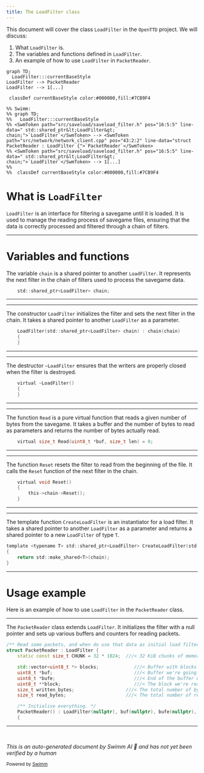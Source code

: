 ```yaml
---
title: The LoadFilter class
---
```

This document will cover the class <SwmToken path="src/saveload/saveload_filter.h" pos="16:5:5" line-data="	std::shared_ptr&lt;LoadFilter&gt; chain;">`LoadFilter`</SwmToken> in the <SwmToken path="src/saveload/saveload_filter.h" pos="2:13:13" line-data=" * This file is part of OpenTTD.">`OpenTTD`</SwmToken> project. We will discuss:

1. What <SwmToken path="src/saveload/saveload_filter.h" pos="16:5:5" line-data="	std::shared_ptr&lt;LoadFilter&gt; chain;">`LoadFilter`</SwmToken> is.
2. The variables and functions defined in <SwmToken path="src/saveload/saveload_filter.h" pos="16:5:5" line-data="	std::shared_ptr&lt;LoadFilter&gt; chain;">`LoadFilter`</SwmToken>.
3. An example of how to use <SwmToken path="src/saveload/saveload_filter.h" pos="16:5:5" line-data="	std::shared_ptr&lt;LoadFilter&gt; chain;">`LoadFilter`</SwmToken> in <SwmToken path="src/network/network_client.cpp" pos="43:2:2" line-data="struct PacketReader : LoadFilter {">`PacketReader`</SwmToken>.

```mermaid
graph TD;
  LoadFilter:::currentBaseStyle
LoadFilter --> PacketReader
LoadFilter --> 1[...]

 classDef currentBaseStyle color:#000000,fill:#7CB9F4

%% Swimm:
%% graph TD;
%%   LoadFilter:::currentBaseStyle
%% <SwmToken path="src/saveload/saveload_filter.h" pos="16:5:5" line-data="	std::shared_ptr&lt;LoadFilter&gt; chain;">`LoadFilter`</SwmToken> --> <SwmToken path="src/network/network_client.cpp" pos="43:2:2" line-data="struct PacketReader : LoadFilter {">`PacketReader`</SwmToken>
%% <SwmToken path="src/saveload/saveload_filter.h" pos="16:5:5" line-data="	std::shared_ptr&lt;LoadFilter&gt; chain;">`LoadFilter`</SwmToken> --> 1[...]
%% 
%%  classDef currentBaseStyle color:#000000,fill:#7CB9F4
```

# What is <SwmToken path="src/saveload/saveload_filter.h" pos="16:5:5" line-data="	std::shared_ptr&lt;LoadFilter&gt; chain;">`LoadFilter`</SwmToken>

<SwmToken path="src/saveload/saveload_filter.h" pos="16:5:5" line-data="	std::shared_ptr&lt;LoadFilter&gt; chain;">`LoadFilter`</SwmToken> is an interface for filtering a savegame until it is loaded. It is used to manage the reading process of savegame files, ensuring that the data is correctly processed and filtered through a chain of filters.

<SwmSnippet path="/src/saveload/saveload_filter.h" line="16">

---

# Variables and functions

The variable <SwmToken path="src/saveload/saveload_filter.h" pos="16:8:8" line-data="	std::shared_ptr&lt;LoadFilter&gt; chain;">`chain`</SwmToken> is a shared pointer to another <SwmToken path="src/saveload/saveload_filter.h" pos="16:5:5" line-data="	std::shared_ptr&lt;LoadFilter&gt; chain;">`LoadFilter`</SwmToken>. It represents the next filter in the chain of filters used to process the savegame data.

```c
	std::shared_ptr<LoadFilter> chain;
```

---

</SwmSnippet>

<SwmSnippet path="/src/saveload/saveload_filter.h" line="22">

---

The constructor <SwmToken path="src/saveload/saveload_filter.h" pos="22:1:1" line-data="	LoadFilter(std::shared_ptr&lt;LoadFilter&gt; chain) : chain(chain)">`LoadFilter`</SwmToken> initializes the filter and sets the next filter in the chain. It takes a shared pointer to another <SwmToken path="src/saveload/saveload_filter.h" pos="22:1:1" line-data="	LoadFilter(std::shared_ptr&lt;LoadFilter&gt; chain) : chain(chain)">`LoadFilter`</SwmToken> as a parameter.

```c
	LoadFilter(std::shared_ptr<LoadFilter> chain) : chain(chain)
	{
	}
```

---

</SwmSnippet>

<SwmSnippet path="/src/saveload/saveload_filter.h" line="27">

---

The destructor <SwmToken path="src/saveload/saveload_filter.h" pos="27:3:4" line-data="	virtual ~LoadFilter()">`~LoadFilter`</SwmToken> ensures that the writers are properly closed when the filter is destroyed.

```c
	virtual ~LoadFilter()
	{
	}
```

---

</SwmSnippet>

<SwmSnippet path="/src/saveload/saveload_filter.h" line="37">

---

The function <SwmToken path="src/saveload/saveload_filter.h" pos="37:5:5" line-data="	virtual size_t Read(uint8_t *buf, size_t len) = 0;">`Read`</SwmToken> is a pure virtual function that reads a given number of bytes from the savegame. It takes a buffer and the number of bytes to read as parameters and returns the number of bytes actually read.

```c
	virtual size_t Read(uint8_t *buf, size_t len) = 0;
```

---

</SwmSnippet>

<SwmSnippet path="/src/saveload/saveload_filter.h" line="42">

---

The function <SwmToken path="src/saveload/saveload_filter.h" pos="42:5:5" line-data="	virtual void Reset()">`Reset`</SwmToken> resets the filter to read from the beginning of the file. It calls the <SwmToken path="src/saveload/saveload_filter.h" pos="42:5:5" line-data="	virtual void Reset()">`Reset`</SwmToken> function of the next filter in the chain.

```c
	virtual void Reset()
	{
		this->chain->Reset();
	}
```

---

</SwmSnippet>

<SwmSnippet path="/src/saveload/saveload_filter.h" line="53">

---

The template function <SwmToken path="src/saveload/saveload_filter.h" pos="53:15:15" line-data="template &lt;typename T&gt; std::shared_ptr&lt;LoadFilter&gt; CreateLoadFilter(std::shared_ptr&lt;LoadFilter&gt; chain)">`CreateLoadFilter`</SwmToken> is an instantiator for a load filter. It takes a shared pointer to another <SwmToken path="src/saveload/saveload_filter.h" pos="53:12:12" line-data="template &lt;typename T&gt; std::shared_ptr&lt;LoadFilter&gt; CreateLoadFilter(std::shared_ptr&lt;LoadFilter&gt; chain)">`LoadFilter`</SwmToken> as a parameter and returns a shared pointer to a new <SwmToken path="src/saveload/saveload_filter.h" pos="53:12:12" line-data="template &lt;typename T&gt; std::shared_ptr&lt;LoadFilter&gt; CreateLoadFilter(std::shared_ptr&lt;LoadFilter&gt; chain)">`LoadFilter`</SwmToken> of type <SwmToken path="src/saveload/saveload_filter.h" pos="53:5:5" line-data="template &lt;typename T&gt; std::shared_ptr&lt;LoadFilter&gt; CreateLoadFilter(std::shared_ptr&lt;LoadFilter&gt; chain)">`T`</SwmToken>.

```c
template <typename T> std::shared_ptr<LoadFilter> CreateLoadFilter(std::shared_ptr<LoadFilter> chain)
{
	return std::make_shared<T>(chain);
}
```

---

</SwmSnippet>

# Usage example

Here is an example of how to use <SwmToken path="src/saveload/saveload_filter.h" pos="16:5:5" line-data="	std::shared_ptr&lt;LoadFilter&gt; chain;">`LoadFilter`</SwmToken> in the <SwmToken path="src/network/network_client.cpp" pos="43:2:2" line-data="struct PacketReader : LoadFilter {">`PacketReader`</SwmToken> class.

<SwmSnippet path="/src/network/network_client.cpp" line="42">

---

The <SwmToken path="src/network/network_client.cpp" pos="43:2:2" line-data="struct PacketReader : LoadFilter {">`PacketReader`</SwmToken> class extends <SwmToken path="src/network/network_client.cpp" pos="43:6:6" line-data="struct PacketReader : LoadFilter {">`LoadFilter`</SwmToken>. It initializes the filter with a null pointer and sets up various buffers and counters for reading packets.

```c++
/** Read some packets, and when do use that data as initial load filter. */
struct PacketReader : LoadFilter {
	static const size_t CHUNK = 32 * 1024;  ///< 32 KiB chunks of memory.

	std::vector<uint8_t *> blocks;             ///< Buffer with blocks of allocated memory.
	uint8_t *buf;                              ///< Buffer we're going to write to/read from.
	uint8_t *bufe;                             ///< End of the buffer we write to/read from.
	uint8_t **block;                           ///< The block we're reading from/writing to.
	size_t written_bytes;                   ///< The total number of bytes we've written.
	size_t read_bytes;                      ///< The total number of read bytes.

	/** Initialise everything. */
	PacketReader() : LoadFilter(nullptr), buf(nullptr), bufe(nullptr), block(nullptr), written_bytes(0), read_bytes(0)
	{
```

---

</SwmSnippet>

&nbsp;

*This is an auto-generated document by Swimm AI 🌊 and has not yet been verified by a human*

<SwmMeta version="3.0.0" repo-id="Z2l0aHViJTNBJTNBT3BlblRURC1jb3BpbG90LWRlbW8lM0ElM0Fzd2ltbWlv" repo-name="OpenTTD-copilot-demo"><sup>Powered by [Swimm](/)</sup></SwmMeta>
